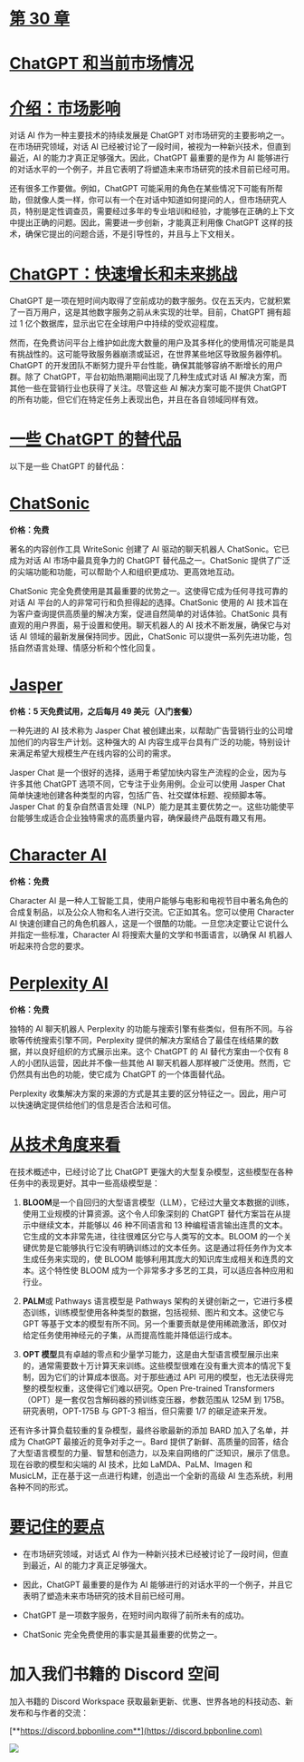 # [第 30 章](toc.xhtml#c30)

# [ChatGPT 和当前市场情况](toc.xhtml#c30)

# [介绍：市场影响](toc.xhtml#s260a)

对话 AI 作为一种主要技术的持续发展是 ChatGPT 对市场研究的主要影响之一。在市场研究领域，对话 AI 已经被讨论了一段时间，被视为一种新兴技术，但直到最近，AI 的能力才真正足够强大。因此，ChatGPT 最重要的是作为 AI 能够进行的对话水平的一个例子，并且它表明了将塑造未来市场研究的技术目前已经可用。

还有很多工作要做。例如，ChatGPT 可能采用的角色在某些情况下可能有所帮助，但就像人类一样，你可以有一个在对话中知道如何提问的人，但市场研究人员，特别是定性调查员，需要经过多年的专业培训和经验，才能够在正确的上下文中提出正确的问题。因此，需要进一步创新，才能真正利用像 ChatGPT 这样的技术，确保它提出的问题合适，不是引导性的，并且与上下文相关。

# [ChatGPT：快速增长和未来挑战](toc.xhtml#s261a)

ChatGPT 是一项在短时间内取得了空前成功的数字服务。仅在五天内，它就积累了一百万用户，这是其他数字服务之前从未实现的壮举。目前，ChatGPT 拥有超过 1 亿个数据库，显示出它在全球用户中持续的受欢迎程度。

然而，在免费访问平台上维护如此庞大数量的用户及其多样化的使用情况可能是具有挑战性的。这可能导致服务器崩溃或延迟，在世界某些地区导致服务器停机。ChatGPT 的开发团队不断努力提升平台性能，确保其能够容纳不断增长的用户群。除了 ChatGPT，平台初始热潮期间出现了几种生成式对话 AI 解决方案，而其他一些在营销行业也获得了关注。尽管这些 AI 解决方案可能不提供 ChatGPT 的所有功能，但它们在特定任务上表现出色，并且在各自领域同样有效。

# [一些 ChatGPT 的替代品](toc.xhtml#s262a)

以下是一些 ChatGPT 的替代品：

# [ChatSonic](toc.xhtml#s263a)

**价格：免费**

著名的内容创作工具 WriteSonic 创建了 AI 驱动的聊天机器人 ChatSonic。它已成为对话 AI 市场中最具竞争力的 ChatGPT 替代品之一。ChatSonic 提供了广泛的尖端功能和功能，可以帮助个人和组织更成功、更高效地互动。

ChatSonic 完全免费使用是其最重要的优势之一。这使得它成为任何寻找可靠的对话 AI 平台的人的非常可行和负担得起的选择。ChatSonic 使用的 AI 技术旨在为客户查询提供高质量的解决方案，促进自然简单的对话体验。ChatSonic 具有直观的用户界面，易于设置和使用。聊天机器人的 AI 技术不断发展，确保它与对话 AI 领域的最新发展保持同步。因此，ChatSonic 可以提供一系列先进功能，包括自然语言处理、情感分析和个性化回复。

# [Jasper](toc.xhtml#s264a)

**价格：5 天免费试用，之后每月 49 美元（入门套餐）**

一种先进的 AI 技术称为 Jasper Chat 被创建出来，以帮助广告营销行业的公司增加他们的内容生产计划。这种强大的 AI 内容生成平台具有广泛的功能，特别设计来满足希望大规模生产在线内容的公司的需求。

Jasper Chat 是一个很好的选择，适用于希望加快内容生产流程的企业，因为与许多其他 ChatGPT 选项不同，它专注于业务用例。企业可以使用 Jasper Chat 简单快速地创建各种类型的内容，包括广告、社交媒体标题、视频脚本等。Jasper Chat 的复杂自然语言处理（NLP）能力是其主要优势之一。这些功能使平台能够生成适合企业独特需求的高质量内容，确保最终产品既有趣又有用。

# [Character AI](toc.xhtml#s265a)

**价格：免费**

Character AI 是一种人工智能工具，使用户能够与电影和电视节目中著名角色的合成复制品，以及公众人物和名人进行交流。它正如其名。您可以使用 Character AI 快速创建自己的角色机器人，这是一个很酷的功能。一旦您决定要让它说什么并指定一些标准，Character AI 将搜索大量的文学和书面语言，以确保 AI 机器人听起来符合您的要求。

# [Perplexity AI](toc.xhtml#s266a)

**价格：免费**

独特的 AI 聊天机器人 Perplexity 的功能与搜索引擎有些类似，但有所不同。与谷歌等传统搜索引擎不同，Perplexity 提供的解决方案结合了最佳在线结果的数据，并以良好组织的方式展示出来。这个 ChatGPT 的 AI 替代方案由一个仅有 8 人的小团队运营，因此并不像一些其他 AI 聊天机器人那样被广泛使用。然而，它仍然具有出色的功能，使它成为 ChatGPT 的一个体面替代品。

Perplexity 收集解决方案的来源的方式是其主要的区分特征之一。因此，用户可以快速确定提供给他们的信息是否合法和可信。

# [从技术角度来看](toc.xhtml#s267a)

在技术概述中，已经讨论了比 ChatGPT 更强大的大型复杂模型，这些模型在各种任务中的表现更好。其中一些高级模型是：

1.  **BLOOM**是一个自回归的大型语言模型（LLM），它经过大量文本数据的训练，使用工业规模的计算资源。这个令人印象深刻的 ChatGPT 替代方案旨在从提示中继续文本，并能够以 46 种不同语言和 13 种编程语言输出连贯的文本。它生成的文本非常先进，往往很难区分它与人类写的文本。BLOOM 的一个关键优势是它能够执行它没有明确训练过的文本任务。这是通过将任务作为文本生成任务来实现的，使 BLOOM 能够利用其庞大的知识库生成相关和连贯的文本。这个特性使 BLOOM 成为一个非常多才多艺的工具，可以适应各种应用和行业。

1.  **PALM**或 Pathways 语言模型是 Pathways 架构的关键创新之一，它进行多模态训练，训练模型使用各种类型的数据，包括视频、图片和文本。这使它与 GPT 等基于文本的模型有所不同。另一个重要贡献是使用稀疏激活，即仅对给定任务使用神经元的子集，从而提高性能并降低运行成本。

1.  **OPT 模型**具有卓越的零点和少量学习能力，这是由大型语言模型展示出来的，通常需要数十万计算天来训练。这些模型很难在没有重大资本的情况下复制，因为它们的计算成本很高。对于那些通过 API 可用的模型，也无法获得完整的模型权重，这使得它们难以研究。Open Pre-trained Transformers（OPT）是一套仅包含解码器的预训练变压器，参数范围从 125M 到 175B。研究表明，OPT-175B 与 GPT-3 相当，但只需要 1/7 的碳足迹来开发。

还有许多计算负载较重的复杂模型，最终谷歌最新的添加 BARD 加入了名单，并成为 ChatGPT 最接近的竞争对手之一。Bard 提供了新鲜、高质量的回答，结合了大型语言模型的力量、智慧和创造力，以及来自网络的广泛知识，展示了信息。现在谷歌的模型和尖端的 AI 技术，比如 LaMDA、PaLM、Imagen 和 MusicLM，正在基于这一点进行构建，创造出一个全新的高级 AI 生态系统，利用各种不同的形式。

# [要记住的要点](toc.xhtml#s268a)

+   在市场研究领域，对话式 AI 作为一种新兴技术已经被讨论了一段时间，但直到最近，AI 的能力才真正足够强大。

+   因此，ChatGPT 最重要的是作为 AI 能够进行的对话水平的一个例子，并且它表明了塑造未来市场研究的技术目前已经可用。

+   ChatGPT 是一项数字服务，在短时间内取得了前所未有的成功。

+   ChatSonic 完全免费使用的事实是其最重要的优势之一。

# 加入我们书籍的 Discord 空间

加入书籍的 Discord Workspace 获取最新更新、优惠、世界各地的科技动态、新发布和与作者的交流：

[**https://discord.bpbonline.com**](https://discord.bpbonline.com)

![](images/dis.jpg)

